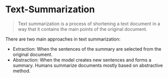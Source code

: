 # Text-Summarization

> Text summarization is a process of shortening a text document in a way that it contains the main points of the original document.

There are two main approaches in text summarization:
* Extraction: When the sentences of the summary are selected from the original document.
* Abstraction: When the model creates new sentences and forms a summary. Humans summarize documents mostly based on abstractive method.
